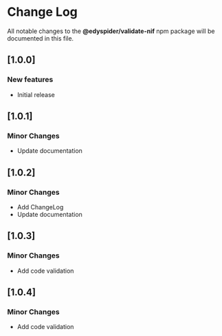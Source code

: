 # Change Log

All notable changes to the **@edyspider/validate-nif** npm package
will be documented in this file.

## [1.0.0]

### New features

- Initial release

## [1.0.1]

### Minor Changes

- Update documentation

## [1.0.2]

### Minor Changes

- Add ChangeLog
- Update documentation

## [1.0.3]

### Minor Changes

- Add code validation

## [1.0.4]

### Minor Changes

- Add code validation
